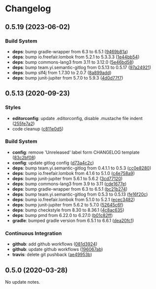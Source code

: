 # Changelog

## 0.5.19 (2023-06-02)

### Build System

- **deps**: bump gradle-wrapper from 6.3 to 6.5.1 ([9469b81a](https://github.com/semantic-gitlog/semantic-commit/commit/9469b81a1fd0be5281afbc53ad303b67d042066f))
- **deps**: bump io.freefair.lombok from 5.2.1 to 5.3.3.3 ([1e44bb54](https://github.com/semantic-gitlog/semantic-commit/commit/1e44bb54966a2a33e131aad77f6cd4c5881e354b))
- **deps**: bump commons-lang3 from 3.11 to 3.12.0 ([5e46bd58](https://github.com/semantic-gitlog/semantic-commit/commit/5e46bd58aa3198c02e62d900dc0b515cfc2bc55a))
- **deps**: bump team.yi.semantic-gitlog from 0.5.13 to 0.5.17 ([97a24921](https://github.com/semantic-gitlog/semantic-commit/commit/97a2492160e3386fa2f01ac56f825f194d1e361c))
- **deps**: bump slf4j from 1.7.30 to 2.0.7 ([8a899add](https://github.com/semantic-gitlog/semantic-commit/commit/8a899add065f5aab8a68f21b8283b044c97bdddf))
- **deps**: bump junit-jupiter from 5.7.0 to 5.9.3 ([4d0d77f7](https://github.com/semantic-gitlog/semantic-commit/commit/4d0d77f7206ec9be1f97ef101b24a8ce6712953f))


## 0.5.13 (2020-09-23)

### Styles

- **editorconfig**: update .editorconfig, disable .mustache file indent ([255fe7a2](https://github.com/semantic-gitlog/semantic-commit/commit/255fe7a291eeda2ef9fa3001e89c8f6d8c572277))
- code cleanup ([c811e0d5](https://github.com/semantic-gitlog/semantic-commit/commit/c811e0d5c80362e485c89fe3169c5608a5512c56))


### Build System

- **config**: remove 'Unreleased' label form CHANGELOG template ([83c2bf08](https://github.com/semantic-gitlog/semantic-commit/commit/83c2bf08b7be329c50da034427fdc0c9093fe2cf))
- **config**: update gitlog config ([d73a4c2c](https://github.com/semantic-gitlog/semantic-commit/commit/d73a4c2c906c4535f9256c62dfad2b8f5c3d85b5))
- **deps**: bump team.yi.semantic-gitlog from 0.4.1.1 to 0.5.3 ([cc0e8280](https://github.com/semantic-gitlog/semantic-commit/commit/cc0e828010f39e26a05c3354c0eeaf962167143f))
- **deps**: bump io.freefair.lombok from 4.1.6 to 5.1.0 ([c4e758a9](https://github.com/semantic-gitlog/semantic-commit/commit/c4e758a9b861f67ac152945f6c5e9a2a456ab7c7))
- **deps**: bump junit-jupiter from 5.6.1 to 5.6.2 ([3cd77120](https://github.com/semantic-gitlog/semantic-commit/commit/3cd77120f0a101cf21a86411716a1bee524b5770))
- **deps**: bump commons-lang3 from 3.9 to 3.11 ([cde1677e](https://github.com/semantic-gitlog/semantic-commit/commit/cde1677eebbb9b7b19ae9fd5fa4a3a1330cc35b8))
- **deps**: bump gradle-wrapper from 6.3 to 6.5.1 ([bc21b274](https://github.com/semantic-gitlog/semantic-commit/commit/bc21b27492af976c4e2caaa5529de8a43921cb29))
- **deps**: bump team.yi.semantic-gitlog from 0.5.3 to 0.5.13 ([fe16f20c](https://github.com/semantic-gitlog/semantic-commit/commit/fe16f20c3d42e0b4dacd26d08c8640cd162e9826))
- **deps**: bump io.freefair.lombok from 5.1.0 to 5.2.1 ([ecec3482](https://github.com/semantic-gitlog/semantic-commit/commit/ecec3482347a0daa34e96a6d5d17ed846be9591c))
- **deps**: bump junit-jupiter from 5.6.2 to 5.7.0 ([52645c6f](https://github.com/semantic-gitlog/semantic-commit/commit/52645c6f2c3e10324cde853d2e290bfdbf971370))
- **deps**: bump checkstyle from 8.30 to 8.36.1 ([4c8ac635](https://github.com/semantic-gitlog/semantic-commit/commit/4c8ac6353e0b814515fb4e5f565e0d38220a2be1))
- **deps**: bump pmd from 6.22.0 to 6.27.0 ([b01c82ff](https://github.com/semantic-gitlog/semantic-commit/commit/b01c82ffb561a90ced774dbb9a3fa7e26e8d0998))
- **gradle**: bumped gradle version from 6.5.1 to 6.6.1 ([dea20fc1](https://github.com/semantic-gitlog/semantic-commit/commit/dea20fc11e39704355ec887dce2b077b7f48b191))


### Continuous Integration

- **github**: add github workflows ([081d3924](https://github.com/semantic-gitlog/semantic-commit/commit/081d3924f7c825535dd40cb6d52d57c318c2deff))
- **github**: update github workflows ([196067ab](https://github.com/semantic-gitlog/semantic-commit/commit/196067ab52e18c01039868c42bdf9ffad4adc00e))
- **travis**: delete git pushback ([ae49953b](https://github.com/semantic-gitlog/semantic-commit/commit/ae49953b2b8c9c31486b0d05814e421e5aaa0284))


## 0.5.0 (2020-03-28)

No update notes.

